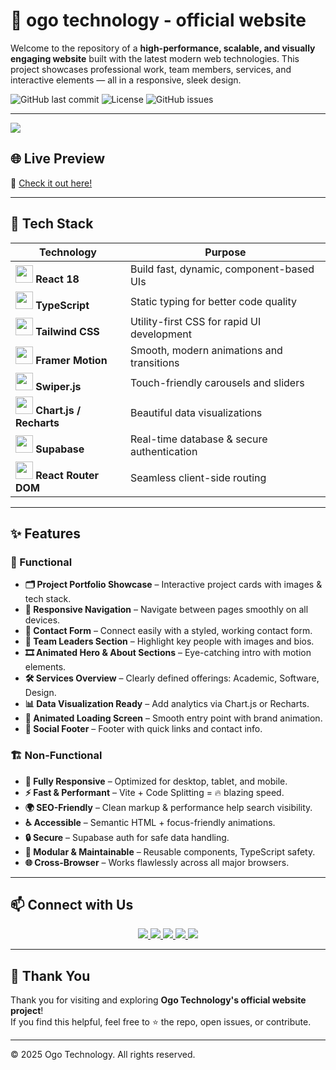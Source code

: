 # 🚀 ogo technology - official website

Welcome to the repository of a **high-performance, scalable, and visually engaging website** built with the latest modern web technologies. This project showcases professional work, team members, services, and interactive elements — all in a responsive, sleek design.

![GitHub last commit](https://img.shields.io/github/last-commit/ranuka-jayesh/ogo_officials-?style=flat-square)
![License](https://img.shields.io/github/license/ranuka-jayesh/ogo_officials-?style=flat-square)
![GitHub issues](https://img.shields.io/github/issues/ranuka-jayesh/ogo_officials-?style=flat-square)

---

<img src="https://drive.google.com/file/d/1Yz7UKCJgpsP4WUgKtIE8GCuhxDMtfqOl/view?usp=drive_link"/> 

## 🌐 Live Preview
🔗 [Check it out here!](https://ogotechnology.net)

---

## 🧰 Tech Stack

| Technology | Purpose |
|-----------|---------|
| <img src="https://cdn.jsdelivr.net/gh/devicons/devicon/icons/react/react-original.svg" width="28"/> **React 18** | Build fast, dynamic, component-based UIs |
| <img src="https://cdn.jsdelivr.net/gh/devicons/devicon/icons/typescript/typescript-original.svg" width="28"/> **TypeScript** | Static typing for better code quality |
| <img src="https://www.svgrepo.com/show/374118/tailwind.svg" width="28"/> **Tailwind CSS** | Utility-first CSS for rapid UI development |
| <img src="[https://seeklogo.com/images/F/framer-motion-logo-DA1E33CAA1-seeklogo.com.png](https://cdn-b.saashub.com/images/app/service_logos/61/059da0b06357/large.png?1683444404)" width="28"/> **Framer Motion** | Smooth, modern animations and transitions |
| <img src="https://cdn.jsdelivr.net/gh/devicons/devicon/icons/javascript/javascript-original.svg" width="28"/> **Swiper.js** | Touch-friendly carousels and sliders |
| <img src="https://www.chartjs.org/media/logo-title.svg" width="28"/> **Chart.js / Recharts** | Beautiful data visualizations |
| <img src="https://avatars.githubusercontent.com/u/54469796?s=200&v=4" width="28"/> **Supabase** | Real-time database & secure authentication |
| <img src="https://cdn.jsdelivr.net/gh/devicons/devicon/icons/react/react-original.svg" width="28"/> **React Router DOM** | Seamless client-side routing |

---

## ✨ Features

### 🎯 Functional
- **🗂️ Project Portfolio Showcase** – Interactive project cards with images & tech stack.
- **📱 Responsive Navigation** – Navigate between pages smoothly on all devices.
- **📨 Contact Form** – Connect easily with a styled, working contact form.
- **👥 Team Leaders Section** – Highlight key people with images and bios.
- **🎞️ Animated Hero & About Sections** – Eye-catching intro with motion elements.
- **🛠️ Services Overview** – Clearly defined offerings: Academic, Software, Design.
- **📊 Data Visualization Ready** – Add analytics via Chart.js or Recharts.
- **🚀 Animated Loading Screen** – Smooth entry point with brand animation.
- **🔗 Social Footer** – Footer with quick links and contact info.

### 🏗️ Non-Functional
- **📱 Fully Responsive** – Optimized for desktop, tablet, and mobile.
- **⚡ Fast & Performant** – Vite + Code Splitting = 🔥 blazing speed.
- **🌍 SEO-Friendly** – Clean markup & performance help search visibility.
- **♿ Accessible** – Semantic HTML + focus-friendly animations.
- **🔒 Secure** – Supabase auth for safe data handling.
- **🧩 Modular & Maintainable** – Reusable components, TypeScript safety.
- **🌐 Cross-Browser** – Works flawlessly across all major browsers.

---

## 📫 Connect with Us

<p align="center">
  <a href="https://linkedin.com/company/ogotechnology" target="_blank">
    <img src="https://img.shields.io/badge/-LinkedIn-0A66C2?style=for-the-badge&logo=linkedin&logoColor=white&labelColor=0A66C2" />
  </a>
  <a href="https://instagram.com/ogotechnology" target="_blank">
    <img src="https://img.shields.io/badge/-Instagram-E4405F?style=for-the-badge&logo=instagram&logoColor=white&labelColor=E4405F" />
  </a>
  <a href="https://facebook.com/ogotechnology" target="_blank">
    <img src="https://img.shields.io/badge/-Facebook-1877F2?style=for-the-badge&logo=facebook&logoColor=white&labelColor=1877F2" />
  </a>
  <a href="https://wa.me/1234567890" target="_blank">
    <img src="https://img.shields.io/badge/-WhatsApp-25D366?style=for-the-badge&logo=whatsapp&logoColor=white&labelColor=25D366" />
  </a>
  <a href="https://tiktok.com/@ogotechnology" target="_blank">
    <img src="https://img.shields.io/badge/-TikTok-010101?style=for-the-badge&logo=tiktok&logoColor=white&labelColor=010101" />
  </a>
</p>

---

## 🙏 Thank You

Thank you for visiting and exploring **Ogo Technology's official website project**!  
If you find this helpful, feel free to ⭐ the repo, open issues, or contribute.

---

©️ 2025 Ogo Technology. All rights reserved.
